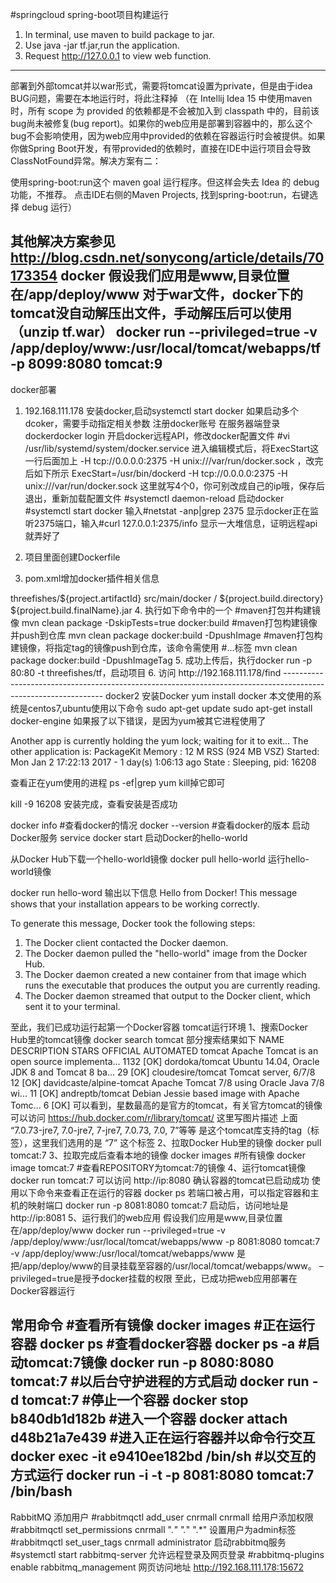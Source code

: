 #springcloud
spring-boot项目构建运行
1. In terminal, use maven to build package to jar.
2. Use java -jar tf.jar,run the application.
3. Request http://127.0.0.1 to view web function.
------------------------------------------------------------------------------------------------------
部署到外部tomcat并以war形式，需要将tomcat设置为private，但是由于idea BUG问题，需要在本地运行时，将此注释掉
（在 Intellij Idea 15 中使用maven时，所有 scope 为 provided 的依赖都是不会被加入到 classpath 中的，目前该bug尚未被修复(bug report)。如果你的web应用是部署到容器中的，那么这个bug不会影响使用，因为web应用中provided的依赖在容器运行时会被提供。如果你做Spring Boot开发，有带provided的依赖时，直接在IDE中运行项目会导致ClassNotFound异常。解决方案有二：

使用spring-boot:run这个 maven goal 运行程序。但这样会失去 Idea 的 debug功能，不推荐。
点击IDE右侧的Maven Projects, 找到spring-boot:run，右键选择 debug 运行）

<!--scope>provided</scope-->
其他解决方案参见
http://blog.csdn.net/sonycong/article/details/70173354
docker
假设我们应用是www,目录位置在/app/deploy/www
对于war文件，docker下的tomcat没自动解压出文件，手动解压后可以使用（unzip tf.war）
docker run --privileged=true -v /app/deploy/www:/usr/local/tomcat/webapps/tf  -p 8099:8080 tomcat:9
-------------------------------------------------------------------------------
docker部署
1. 192.168.111.178 安装docker,启动systemctl start docker
如果启动多个dcoker，需要手动指定相关参数
注册docker账号
在服务器端登录dockerdocker login
开启docker远程API，修改docker配置文件
#vi /usr/lib/systemd/system/docker.service
进入编辑模式后，将ExecStart这一行后面加上 -H tcp://0.0.0.0:2375 -H unix:///var/run/docker.sock ，改完后如下所示
        ExecStart=/usr/bin/dockerd -H tcp://0.0.0.0:2375 -H unix:///var/run/docker.sock
这里就写4个0，你可别改成自己的ip哦，保存后退出，重新加载配置文件
#systemctl daemon-reload
启动docker
#systemctl start docker
输入#netstat -anp|grep 2375 显示docker正在监听2375端口，输入#curl 127.0.0.1:2375/info  显示一大堆信息，证明远程api就弄好了

2. 项目里面创建Dockerfile
3. pom.xml增加docker插件相关信息
<configuration>
    <imageName>threefishes/${project.artifactId}</imageName>
    <dockerDirectory>src/main/docker</dockerDirectory>
    <resources>
        <resource>
            <targetPath>/</targetPath>
            <directory>${project.build.directory}</directory>
            <include>${project.build.finalName}.jar</include>
        </resource>
    </resources>
</configuration>
4. 执行如下命令中的一个
#maven打包并构建镜像
mvn clean package -DskipTests=true docker:build
#maven打包构建镜像并push到仓库
mvn clean package docker:build -DpushImage
#maven打包构建镜像，将指定tag的镜像push到仓库，该命令需使用
#<imageTags><imageTag>...</imageTag></imageTags>标签
mvn clean package docker:build -DpushImageTag
5. 成功上传后，执行docker run -p 80:80 -t threefishes/tf，启动项目
6. 访问 http://192.168.111.178/find
---------------------------------------------------------------------------------------------------------------
docker2
安装Docker
yum install docker
本文使用的系统是centos7,ubuntu使用以下命令
sudo apt-get update
sudo apt-get install docker-engine
如果报了以下错误，是因为yum被其它进程使用了

Another app is currently holding the yum lock; waiting for it to exit...
  The other application is: PackageKit
    Memory :  12 M RSS (924 MB VSZ)
    Started: Mon Jan  2 17:22:13 2017 - 1 day(s) 1:06:13 ago
    State  : Sleeping, pid: 16208

查看正在yum使用的进程
ps -ef|grep yum
kill掉它即可

kill -9 16208
安装完成，查看安装是否成功

docker info        #查看docker的情况
docker --version   #查看docker的版本
启动Docker服务
service docker start
启动Docker的hello-world

从Docker Hub下载一个hello-world镜像
docker pull hello-world
运行hello-world镜像

docker run hello-word
输出以下信息
Hello from Docker!
This message shows that your installation appears to be working correctly.

To generate this message, Docker took the following steps:
 1. The Docker client contacted the Docker daemon.
 2. The Docker daemon pulled the "hello-world" image from the Docker Hub.
 3. The Docker daemon created a new container from that image which runs the
    executable that produces the output you are currently reading.
 4. The Docker daemon streamed that output to the Docker client, which sent it
    to your terminal.

至此，我们已成功运行起第一个Docker容器
tomcat运行环境
1、搜索Docker Hub里的tomcat镜像
docker search tomcat
部分搜索结果如下
NAME                        DESCRIPTION                                     STARS     OFFICIAL   AUTOMATED
tomcat                      Apache Tomcat is an open source implementa...   1132      [OK]
dordoka/tomcat              Ubuntu 14.04, Oracle JDK 8 and Tomcat 8 ba...   29                   [OK]
cloudesire/tomcat           Tomcat server, 6/7/8                            12                   [OK]
davidcaste/alpine-tomcat    Apache Tomcat 7/8 using Oracle Java 7/8 wi...   11                   [OK]
andreptb/tomcat             Debian Jessie based image with Apache Tomc...   6                    [OK]
可以看到，星数最高的是官方的tomcat，有关官方tomcat的镜像可以访问
https://hub.docker.com/r/library/tomcat/
这里写图片描述
上面 “7.0.73-jre7, 7.0-jre7, 7-jre7, 7.0.73, 7.0, 7”等等 是这个tomcat库支持的tag（标签），这里我们选用的是 “7” 这个标签
2、拉取Docker Hub里的镜像
docker pull tomcat:7
3、拉取完成后查看本地的镜像
docker images #所有镜像
docker image tomcat:7  #查看REPOSITORY为tomcat:7的镜像
4、运行tomcat镜像
docker run tomcat:7
可以访问 http://ip:8080 确认容器的tomcat已启动成功
使用以下命令来查看正在运行的容器
docker ps
若端口被占用，可以指定容器和主机的映射端口
docker run -p 8081:8080 tomcat:7
启动后，访问地址是http://ip:8081
5、运行我们的web应用
假设我们应用是www,目录位置在/app/deploy/www
docker run --privileged=true -v /app/deploy/www:/usr/local/tomcat/webapps/www  -p 8081:8080 tomcat:7
-v /app/deploy/www:/usr/local/tomcat/webapps/www 是把/app/deploy/www的目录挂载至容器的/usr/local/tomcat/webapps/www。
–privileged=true是授予docker挂载的权限
至此，已成功把web应用部署在Docker容器运行

常用命令
#查看所有镜像
docker images
#正在运行容器
docker ps
#查看docker容器
docker ps -a
#启动tomcat:7镜像
docker run -p 8080:8080 tomcat:7
#以后台守护进程的方式启动
docker run -d tomcat:7
#停止一个容器
docker stop b840db1d182b
#进入一个容器
docker attach d48b21a7e439
#进入正在运行容器并以命令行交互
docker exec -it e9410ee182bd /bin/sh
#以交互的方式运行
docker run -i -t -p 8081:8080 tomcat:7 /bin/bash
-----------------------------------------------------------
RabbitMQ
添加用户
#rabbitmqctl add_user cnrmall cnrmall
给用户添加权限
#rabbitmqctl set_permissions cnrmall ".*" ".*" ".*"
设置用户为admin标签
#rabbitmqctl set_user_tags cnrmall administrator
启动rabbitmq服务
#systemctl start rabbitmq-server
允许远程登录及网页登录
#rabbitmq-plugins enable rabbitmq_management
网页访问地址
http://192.168.111.178:15672


